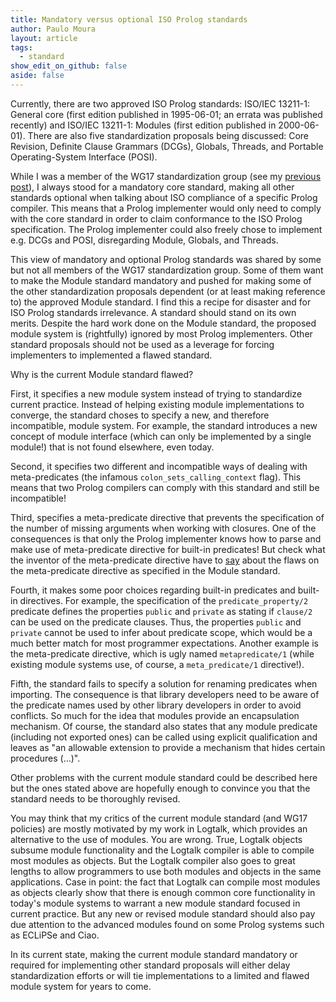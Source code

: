 ```yaml
---
title: Mandatory versus optional ISO Prolog standards
author: Paulo Moura
layout: article
tags:
  - standard
show_edit_on_github: false
aside: false
---
```


Currently, there are two approved ISO Prolog standards: ISO/IEC 13211-1: General core (first edition published in 1995-06-01; an errata was published recently) and ISO/IEC 13211-1: Modules (first edition published in 2000-06-01). There are also five standardization proposals being discussed: Core Revision, Definite Clause Grammars (DCGs), Globals, Threads, and Portable Operating-System Interface (POSI).

While I was a member of the WG17 standardization group (see my [previous post](../01/stepping-down-as-editor-of-iso-prolog-standardization-proposals.html)), I always stood for a mandatory core standard, making all other standards optional when talking about ISO compliance of a specific Prolog compiler. This means that a Prolog implementer would only need to comply with the core standard in order to claim conformance to the ISO Prolog specification. The Prolog implementer could also freely chose to implement e.g. DCGs and POSI, disregarding Module, Globals, and Threads.

This view of mandatory and optional Prolog standards was shared by some but not all members of the WG17 standardization group. Some of them want to make the Module standard mandatory and pushed for making some of the other standardization proposals dependent (or at least making reference to) the approved Module standard. I find this a recipe for disaster and for ISO Prolog standards irrelevance. A standard should stand on its own merits. Despite the hard work done on the Module standard, the proposed module system is (rightfully) ignored by most Prolog implementers. Other standard proposals should not be used as a leverage for forcing implementers to implemented a flawed standard.

Why is the current Module standard flawed?

First, it specifies a new module system instead of trying to standardize current practice. Instead of helping existing module implementations to converge, the standard choses to specify a new, and therefore incompatible, module system. For example, the standard introduces a new concept of module interface (which can only be implemented by a single module!) that is not found elsewhere, even today.

Second, it specifies two different and incompatible ways of dealing with meta-predicates (the infamous `colon_sets_calling_context` flag). This means that two Prolog compilers can comply with this standard and still be incompatible!

Third, specifies a meta-predicate directive that prevents the specification of the number of missing arguments when working with closures. One of the consequences is that only the Prolog implementer knows how to parse and make use of meta-predicate directive for built-in predicates! But check what the inventor of the meta-predicate directive have to [say](http://www.cs.otago.ac.nz/staffpriv/ok/pllib.htm) about the flaws on the meta-predicate directive as specified in the Module standard.

Fourth, it makes some poor choices regarding built-in predicates and built-in directives. For example, the specification of the `predicate_property/2` predicate defines the properties `public` and `private` as stating if `clause/2` can be used on the predicate clauses. Thus, the properties `public` and `private` cannot be used to infer about predicate scope, which would be a much better match for most programmer expectations. Another example is the meta-predicate directive, which is ugly named `metapredicate/1` (while existing module systems use, of course, a `meta_predicate/1` directive!).

Fifth, the standard fails to specify a solution for renaming predicates when importing. The consequence is that library developers need to be aware of the predicate names used by other library developers in order to avoid conflicts. So much for the idea that modules provide an encapsulation mechanism. Of course, the standard also states that any module predicate (including not exported ones) can be called using explicit qualification and leaves as "an allowable extension to provide a mechanism that hides certain procedures (&#8230;)".

Other problems with the current module standard could be described here but the ones stated above are hopefully enough to convince you that the standard needs to be thoroughly revised.

You may think that my critics of the current module standard (and WG17 policies) are mostly motivated by my work in Logtalk, which provides an alternative to the use of modules. You are wrong. True, Logtalk objects subsume module functionality and the Logtalk compiler is able to compile most modules as objects. But the Logtalk compiler also goes to great lengths to allow programmers to use both modules and objects in the same applications. Case in point: the fact that Logtalk can compile most modules as objects clearly show that there is enough common core functionality in today's module systems to warrant a new module standard focused in current practice. But any new or revised module standard should also pay due attention to the advanced modules found on some Prolog systems such as ECLiPSe and Ciao.

In its current state, making the current module standard mandatory or required for implementing other standard proposals will either delay standardization efforts or will tie implementations to a limited and flawed module system for years to come.

